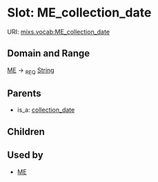 
# Slot: ME_collection_date




URI: [mixs.vocab:ME_collection_date](https://w3id.org/mixs/vocab/ME_collection_date)


## Domain and Range

[ME](ME.md) ->  <sub>REQ</sub> [String](types/String.md)

## Parents

 *  is_a: [collection_date](collection_date.md)

## Children


## Used by

 * [ME](ME.md)
